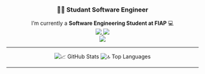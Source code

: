 <h3 align="center">👨‍💻 Studant Software Engineer</h3>

<div align="center"> 
       I’m currently a <strong>Software Engineering Student at FIAP</strong>  💻<br>
</div>

<div align="center">
       <a href="https://www.linkedin.com/in/caio-martinez-saes-7b092321a/" target="_blank">
              <img src="https://img.shields.io/badge/LinkedIn-0077B5?style=for-the-badge&logo=linkedin&logoColor=white" />
       </a>
       <a href="mailto:caiosaes@gmail.com">
              <img src="https://img.shields.io/badge/Gmail-D14836?style=for-the-badge&logo=gmail&logoColor=white" />
       </a><br>
</div>

<div align="center">
  <img src="https://skillicons.dev/icons?i=python,scikitlearn,tensorflow,pytorch,fastapi,rust,tauri,cs,dotnet,cpp,html,css,bootstrap,tailwind,js,jquery,react,sqlite,docker,unity" />
</div>

<hr/>

<div align="center">
  <img src="https://github-readme-stats-six-rosy-aa3mnb47i1.vercel.app/api?username=CAIOMSa&show_icons=true&theme=react&border_radius=10&count_private=true" alt="📈 GitHub Stats" />
  <img src="https://github-readme-stats-six-rosy-aa3mnb47i1.vercel.app/api/top-langs?username=CAIOMSa&layout=compact&theme=react&border_radius=10&langs_count=8" alt="🔝 Top Languages" />
</div>

<hr/>
